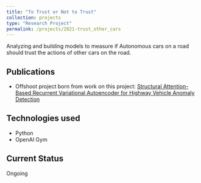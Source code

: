 ```yaml
---
title: "To Trust or Not to Trust"
collection: projects
type: "Research Project"
permalink: /projects/2021-trust_other_cars
---
```


Analyzing and building models to measure if Autonomous cars on a road should trust the actions of other cars on the road.

## Publications

* Offshoot project born from work on this project: [Structural Attention-Based Recurrent Variational Autoencoder for Highway Vehicle Anomaly Detection](https://sites.google.com/illinois.edu/saber-vae)

## Technologies used

* Python
* OpenAI Gym

## Current Status

Ongoing

